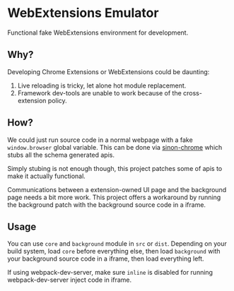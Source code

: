 # WebExtensions Emulator

Functional fake WebExtensions environment for development.

## Why?

Developing Chrome Extensions or WebExtensions could be daunting:

1. Live reloading is tricky, let alone hot module replacement.
2. Framework dev-tools are unable to work because of the cross-extension policy.

## How?

We could just run source code in a normal webpage with a fake `window.browser` global variable. This can be done via [sinon-chrome](https://github.com/acvetkov/sinon-chrome) which stubs all the schema generated apis.

Simply stubing is not enough though, this project patches some of apis to make it actually functional.

Communications between a extension-owned UI page and the background page needs a bit more work. This project offers a workaround by running the background patch with the background source code in a iframe.

## Usage

You can use `core` and `background` module in `src` or `dist`. Depending on your build system, load `core` before everything else, then load `background` with your background source code in a iframe, then load everything left.

If using webpack-dev-server, make sure `inline` is disabled for running webpack-dev-server inject code in iframe.
